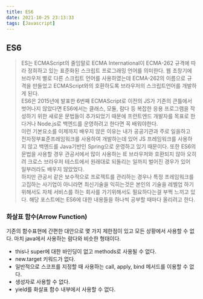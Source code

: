 ```yaml
---
title: ES6
date: 2021-10-25 23:13:33
tags: [Javascript]
---
```


## ES6

> ES는 ECMAScript의 줄임말로 ECMA International이 ECMA-262 규격에 따라 정희하고 있는 표준화된 스크립트 프로그래밍 언어를 의미한다. 웹 초창기에 브라우저 별로 다른 스크립트 언어를 사용하였는데 ECMA-262의 이름으로 규격을 만들었고 ECMAScript와의 호환하도록 브라우저의 스크립트언어를 개발하게 된다.  
> ES6은 2015년에 발표한 6번째 ECMAScript로 이전의 JS가 기존의 큰틀에서 벗어나지 않았다면 ES6에서는 클래스, 모듈, 람다 등 복잡한 응용 프로그램을 작성하기 위한 새로운 문법들이 추가되었기 때문에 프런트엔드 개발자를 목표로 한다거나 Node.js로 백엔드를 운영하려고 한다면 꼭 배워야한다.  
> 이런 기본요소를 이제까지 배우지 않은 이유는 내가 공공기관과 주로 일을하고 전자정부표준프레임워크를 사용하여 개발하는데 있어 JS 프레임워크를 사용하지 않고 백엔드를 Java기반인 Spring으로 운영하고 있기 때문이다. 또한 ES6의 문법을 사용할 경우 관공서에서 많이 사용하는 IE 브라우저와 호환되지 않아 오히려 크로스 브라우저 테스트에서 원래대로 되돌리는 일까지 벌어진 경우가 있어 일부러라도 배우지 않았었다.  
> 하지만 관공서 같은 보수적으로 프로젝트를 관리하는 경우나 특정 프레임워크를 고집하는 사기업이 아니라면 최신기술을 익히는것은 본인의 기술을 레벨업 하기 위해서도 자체 서비스를 하는 회사를 가기위해서도 필요하다는걸 부쩍 느끼고 있다.
> 해당 포스트에는 ES6에 대한 내용들을 하나씩 공부할 때마다 올리려고 한다.

### 화살표 함수(Arrow Function)

기존의 함수표현에 간편한 대안으로 몇 가지 제한점이 있고 모든 상황에서 사용할 수 없다. 마치 java에서 사용하는 람다와 비슷한 형태이다.  

- this나 super에 대한 바인딩이 없고 methods로 사용될 수 없다.
- new.target 키워드가 없다.
- 일반적으로 스코프를 지정할 때 사용하는 call, apply, bind 메서드를 이용할 수 없다.
- 생성자로 사용할 수 없다.
- yield를 화살표 함수 내부에서 사용할 수 없다.

